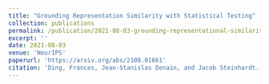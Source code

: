 ```yaml
---
title: "Grounding Representation Similarity with Statistical Testing"
collection: publications
permalink: /publication/2021-08-03-grounding-representational-similarity
excerpt: ''
date: 2021-08-03
venue: 'NeurIPS'
paperurl: 'https://arxiv.org/abs/2108.01661'
citation: 'Ding, Frances, Jean-Stanislas Denain, and Jacob Steinhardt. "Grounding Representation Similarity with Statistical Testing." Proceedings of the 35th International Conference on Neural Information Processing Systems. 2021.'
---
```

